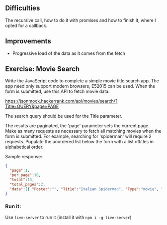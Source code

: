## Difficulties

The recursive call, how to do it with promises and how to finish it, where I opted for a callback.

## Improvements

- Progressive load of the data as it comes from the fetch

## Exercise: Movie Search

Write the JavaScript code to complete a simple movie title search app. The app need only support modern browsers, E52015 can be used.
When the form is submitted, use this API to fetch movie data:

https://jsonmock.hackerrank.com/api/movies/search/?Title=QUERY&page=PAGE

The search query should be used for the Title parameter.

The results are paginated, the 'page' parameter sets the current page. Make as many requests as necessary to fetch all matching movies when the form is submitted.
For example, searching for 'spiderman' will require 2 requests. Populate the unordered list below the form with a list oftitles in alphabetical order.

Sample response:

```json
{
  "page":1,
  "per_page":10,
  "total":13,
  "total_pages":2,
  "data":[{ "Poster":"", "Tit1e":"Italian Spiderman", "Type":"movie", "Year":2007, "imdD":"tt2705436" }]
}
```

### Run it:

Use `live-server` to run it (install it with `npm i -g live-server`)

